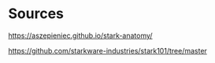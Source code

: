 # Sources

https://aszepieniec.github.io/stark-anatomy/


https://github.com/starkware-industries/stark101/tree/master


